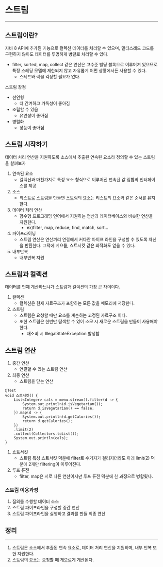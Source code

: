 # 스트림
- - -
## 스트림이란?
자바 8 API에 추가된 기능으로 컬렉션 데이터를 처리할 수 있으며, 멀티스레드 코드를 구현하지 않아도 데이터를 투명하게 병렬로 처리할 수 있다.
- filter, sorted, map, collect 같은 연산은 고수준 빌딩 블록으로 이루어져 있으므로 특정 스레딩 모델에 제한되지 않고 자유롭게 어떤 상황에서든 사용할 수 있다.
    - 스레드와 락을 걱정할 필요가 없다.

스트림 장점
- 선언형
    - 더 간겨하고 가독성이 좋아짐
- 조립할 수 있음
    - 유연성이 좋아짐
- 병렬화
    - 성능이 좋아짐

## 스트림 시작하기
데이터 처리 연산을 지원하도록 소스에서 추출된 연속된 요소라 정의할 수 있는 스트림을 살펴보자
1. 연속된 요소
    - 컬렉션과 마찬가지로 특정 요소 형식으로 이루어진 연속된 값 집합의 인터페이스를 제공
2. 소스
    - 리스트로 스트림을 만들면 스트림의 요소는 리스트의 요소와 같은 순서를 유지한다.
3. 데이터 처리 연산
    - 함수형 프로그래밍 언어에서 지원하는 연산과 데이터베이스와 비슷한 연산을 지원한다.
      - ex)filter, map, reduce, find, match, sort...
4. 파이프라이닝
    - 스트림 연산은 연산끼리 연결해서 커다란 파이프 라인을 구성할 수 있도록 자신을 반환한다. 그덕에 게으름, 쇼트서킷 같은 최적화도 얻을 수 있다.
5. 내부반복
      - 내부반복 지원

## 스트림과 컬렉션
데이터를 언제 계산하느냐가 스트림과 컬렉션의 가장 큰 차이이다.
1. 컬렉션
    - 컬렉션은 현재 자료구조가 포함하는 모든 값을 메모리에 저장한다.
2. 스트림
    - 스트림은 요청할 때만 요소를 계손하는 고정된 자료구조 이다.
    - 또한 스트림은 한번만 탐색할 수 있어 소모 시 새로운 스트림을 만들어 사용해야 한다.
      - 재소비 시 IllegalStateException 발생함

## 스트림 연산
1. 중간 연산
    - 연결할 수 있는 스트림 연산
2. 최종 연산
    - 스트림을 닫는 연산
~~~
@Test
void 쇼트서킷() {
    List<Integer> cals = menu.stream().filter(d -> {
        System.out.println(d.isVegetarian());
        return d.isVegetarian() == false;
    }).map(d -> {
        System.out.println(d.getCalories());
        return d.getCalories();
    })
    .limit(2)
    .collect(Collectors.toList());
    System.out.println(cals);
}
~~~
1. 쇼트서킷
    - 스트림 특성 쇼트서킷 덕분에 filter로 수가지가 걸러지더라도 아래 limit(2) 덕분에 2개만 filtering이 이루어진다.
2. 루프 퓨전
    - filter, map은 서로 다른 연산이지만 루프 퓨전 덕분에 한 과정으로 병합됬다.

### 스트림 이용과정
1. 질의를 수행할 데이터 소스
2. 스트림 파이프라인을 구성할 중간 연산
3. 스트림 파이프라인을 실행하고 결과를 만들 최종 연산

## 정리
- - -
1. 스트림은 소스에서 추출된 연속 요소로, 데이터 처리 연산을 지원하며, 내부 반복 또한 지원한다.
2. 스트림의 요소는 요청할 때 게으르게 계산된다.